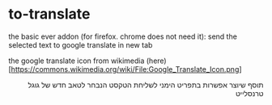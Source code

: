 # to-translate
the basic ever addon (for firefox. chrome does not need it): send the selected text to google translate in new tab

the google translate icon from wikimedia (here)[https://commons.wikimedia.org/wiki/File:Google_Translate_Icon.png]

<div dir="rtl">
  תוסף שיוצר אפשרות בתפריט הימני לשליחת הטקסט הנבחר לטאב חדש של גוגל טרנסלייט
  </div>
